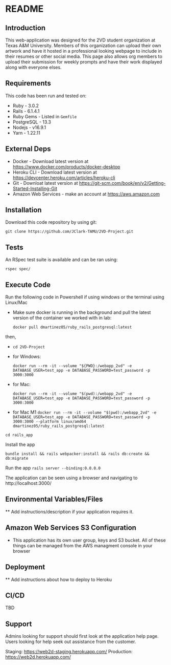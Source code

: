 # README

## Introduction

This web-application was designed for the 2VD student organization at Texas A&M University. Members of this organization can upload their own artwork and have it hosted in a professional looking webpage to include in their resumes or other social media. This page also allows org members to upload their submission for weekly prompts and have their work displayed along with everyone elses.

## Requirements

This code has been run and tested on:

- Ruby - 3.0.2
- Rails - 6.1.4.1
- Ruby Gems - Listed in `Gemfile`
- PostgreSQL - 13.3
- Nodejs - v16.9.1
- Yarn - 1.22.11

## External Deps

- Docker - Download latest version at https://www.docker.com/products/docker-desktop
- Heroku CLI - Download latest version at https://devcenter.heroku.com/articles/heroku-cli
- Git - Downloat latest version at https://git-scm.com/book/en/v2/Getting-Started-Installing-Git
- Amazon Web Services - make an account at https://aws.amazon.com

## Installation

Download this code repository by using git:

`git clone https://github.com/JClark-TAMU/2VD-Project.git`

## Tests

An RSpec test suite is available and can be ran using:

`rspec spec/`

## Execute Code

Run the following code in Powershell if using windows or the terminal using Linux/Mac

- Make sure docker is running in the background and pull the latest version of the container we worked with in lab:

  `docker pull dmartinez05/ruby_rails_postgresql:latest`

then,

- `cd 2VD-Project`

- for Windows:

  `docker run --rm -it --volume "${PWD}:/webapp_2vd" -e DATABASE_USER=test_app -e DATABASE_PASSWORD=test_password -p 3000:3000`

- for Mac:

  `docker run --rm -it --volume "$(pwd):/webapp_2vd" -e DATABASE_USER=test_app -e DATABASE_PASSWORD=test_password -p 3000:3000`

- for Mac M1
  `docker run --rm -it --volume "$(pwd):/webapp_2vd" -e DATABASE_USER=test_app -e DATABASE_PASSWORD=test_password -p 3000:3000 --platform linux/amd64 dmartinez05/ruby_rails_postgresql:latest`

`cd rails_app`

Install the app

`bundle install && rails webpacker:install && rails db:create && db:migrate`

Run the app
`rails server --binding:0.0.0.0`

The application can be seen using a browser and navigating to http://localhost:3000/

## Environmental Variables/Files

\*\* Add instructions/description if your application requires it.

## Amazon Web Services S3 Configuration

- This application has its own user group, keys and S3 bucket. All of these things can be managed from the AWS managment console in your browser

## Deployment

\*\* Add instructions about how to deploy to Heroku

## CI/CD

TBD

## Support

Admins looking for support should first look at the application help page.
Users looking for help seek out assistance from the customer.

Staging: https://web2d-staging.herokuapp.com/
Production: https://web2d.herokuapp.com/
